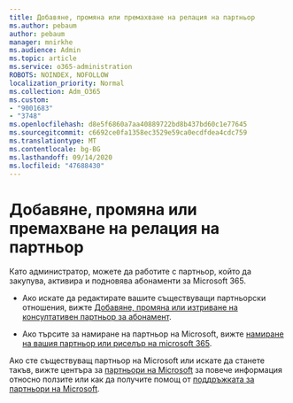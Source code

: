 ```yaml
---
title: Добавяне, промяна или премахване на релация на партньор
ms.author: pebaum
author: pebaum
manager: mnirkhe
ms.audience: Admin
ms.topic: article
ms.service: o365-administration
ROBOTS: NOINDEX, NOFOLLOW
localization_priority: Normal
ms.collection: Adm_O365
ms.custom:
- "9001683"
- "3748"
ms.openlocfilehash: d8e5f6860a7aa40889722bd8b437bd60c1e77645
ms.sourcegitcommit: c6692ce0fa1358ec3529e59ca0ecdfdea4cdc759
ms.translationtype: MT
ms.contentlocale: bg-BG
ms.lasthandoff: 09/14/2020
ms.locfileid: "47688430"
---
```

# <a name="add-change-or-remove-a-partner-relationship"></a>Добавяне, промяна или премахване на релация на партньор

Като администратор, можете да работите с партньор, който да закупува, активира и подновява абонаменти за Microsoft 365. 

- Ако искате да редактирате вашите съществуващи партньорски отношения, вижте [Добавяне, промяна или изтриване на консултативен партньор за абонамент](https://docs.microsoft.com/microsoft-365/admin/misc/add-partner?view=o365-worldwide).

- Ако търсите за намиране на партньор на Microsoft, вижте [намиране на вашия партньор или риселър на microsoft 365](https://docs.microsoft.com/microsoft-365/admin/manage/find-your-partner-or-reseller?view=o365-worldwide).

Ако сте съществуващ партньор на Microsoft или искате да станете такъв, вижте центъра за [партньори на Microsoft](https://support.microsoft.com/help/4499930/partner-center-overview) за повече информация относно ползите или как да получите помощ от [поддръжката за партньори на Microsoft](https://aka.ms/partnersupport).
